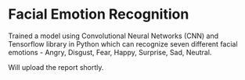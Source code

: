 # Facial Emotion Recognition

Trained a model using Convolutional Neural Networks (CNN) and Tensorflow library in Python which can recognize seven different facial emotions - Angry, Disgust, Fear, Happy, Surprise, Sad, Neutral. 

Will upload the report shortly.